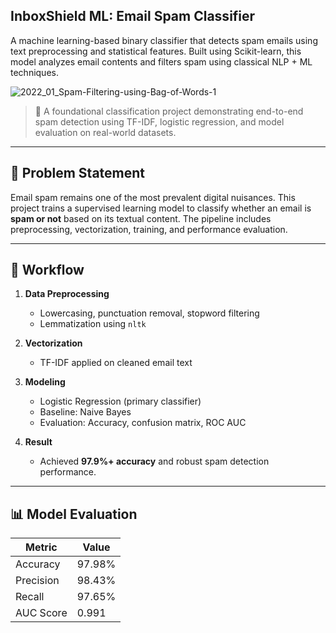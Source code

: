 ## InboxShield ML: Email Spam Classifier

A machine learning-based binary classifier that detects spam emails using text preprocessing and statistical features. Built using Scikit-learn, this model analyzes email contents and filters spam using classical NLP + ML techniques.

![2022_01_Spam-Filtering-using-Bag-of-Words-1](https://github.com/user-attachments/assets/092fd9bd-7625-4763-8066-ebaa1f2f8d9c)

> 🎯 A foundational classification project demonstrating end-to-end spam detection using TF-IDF, logistic regression, and model evaluation on real-world datasets.

---

## 🧠 Problem Statement

Email spam remains one of the most prevalent digital nuisances. This project trains a supervised learning model to classify whether an email is **spam or not** based on its textual content. The pipeline includes preprocessing, vectorization, training, and performance evaluation.

---

## 🚀 Workflow

1. **Data Preprocessing**  
   - Lowercasing, punctuation removal, stopword filtering  
   - Lemmatization using `nltk`  

2. **Vectorization**  
   - TF-IDF applied on cleaned email text

3. **Modeling**  
   - Logistic Regression (primary classifier)  
   - Baseline: Naive Bayes  
   - Evaluation: Accuracy, confusion matrix, ROC AUC

4. **Result**  
   - Achieved **97.9%+ accuracy** and robust spam detection performance.

---

## 📊 Model Evaluation

| Metric       | Value        |
|--------------|--------------|
| Accuracy     | 97.98%       |
| Precision    | 98.43%       |
| Recall       | 97.65%       |
| AUC Score    | 0.991        |
